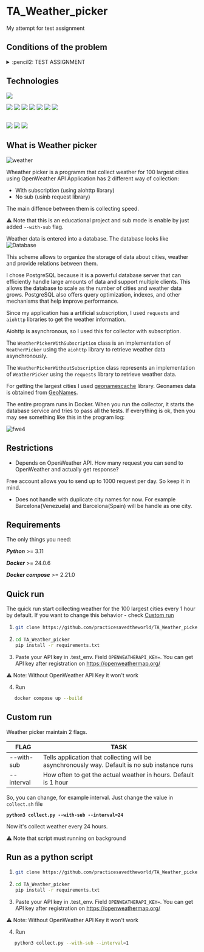 
# TA_Weather_picker
My attempt for test assignment
##

## Conditions of the problem
<details>
  <summary>  :pencil2: TEST ASSIGNMENT </summary>
<details>
  <summary>  EN </summary>
   Exercise:
The business challenge sounds like this:
"We need to have weather data in the 100 largest cities in the world, based on this data we will manage the capacity of Data Centers in terms of cooling and load"

Clarification of the task from the lead:
"Write a Collector (an entity responsible for collecting statistics) for https://openweathermap.org/, which should each hour collect weather information for the 100 largest cities in the world, and then save the value in the database. When collecting, pay attention to side data, which can be obtained, can we use them for something? When writing, keep in mind that the code may change frequently, so you should think about expanding it and further supporting it. The choice of technologies is at your discretion."


Optional:
-Describe why this database structure was chosen?
-Why was this or that technology chosen?
-What technological limitations are there at this stage?

The repository should have a readme file that contains documentation and startup instructions.

Necessarily:
When you initially configure and launch the composition, the collector will begin to work and collect data.

The result should be posted on Github, the link to which will be sent to my telegram.
Good luck
</details>
<details>
  <summary>  RU </summary>
   Задание:
Задача от бизнеса звучит так:
"Нам нужно иметь данные о погоде в 100 крупнейших городах мира, на основании этих данных мы будем управлять мощностями Дата-центров в плане охлаждения и нагрузки "

Уточнение задачи от лида:
"Напиши Коллектор (сущность, отвечающую за сбор и статистики) для https://openweathermap.org/, который должен каждый час собирать информацию о погоде для 100 крупнейших городов мира, после чего сохранять значение в БД. При сборе обрати внимание на побочные данные, которые можно получить, можем ли мы их для чего-то использовать? При написании следует учитывать, что код может часто меняться, поэтому следует подумать о его расширении и дальнейшей поддержке. Выбор технологий на твое усмотрение."


Опционально:
-Описать почему выбрана такая структура БД?
-Почему выбрана та или иная технология?
-Какие технологические ограничения есть на данном этапе?

В репозитории должен быть файл readme, в котором содержится документация и инструкция по запуску.

Обязательно:
При первоначальной настройке и запуске компоуза коллектор начнет работать и собирать даннные.

Результат должен быть размещен на гитхабе, ссылка на который скинута в мой телеграм.
Удачи
</details>
</details>

##

## Technologies


![](https://img.shields.io/badge/python/3.10.4?color=blue)

![](https://img.shields.io/badge/python-3.11-blue)
![](https://img.shields.io/badge/SQLAlchemy-2.0.20-orange)
![](https://img.shields.io/badge/aiohttp-3.8.5-blue)
![](https://img.shields.io/badge/alembic-1.12.0-orange)
![](https://img.shields.io/badge/pydantic-2.3.0-orange)
![](https://img.shields.io/badge/requests-2.31.0-blue)
![](https://img.shields.io/badge/APScheduler-3.10.4-orange)

##

![](https://img.shields.io/badge/black-23.9.1-blue)
![](https://img.shields.io/badge/flake8-6.1.0-blue)
![](https://img.shields.io/badge/isort-5.12.0-blue)

## What is Weather picker
![weather](https://github.com/practicesavedtheworld/TA_Weather_picker/assets/105741091/6c17a725-4934-4da8-b01d-09d34156a15e)

Wheather picker is a programm that collect weather for 100 largest cities using OpenWeather API
Application has 2 different way of collection:
 - With subscription (using aiohttp library)
 - No sub (usinb request library)

The main diffence between them is collecting speed.

&#9888; Note that this is an educational project and sub mode is enable by just added `--with-sub` flag.

Weather data is entered into a database. The database looks like
![Database](https://github.com/practicesavedtheworld/TA_Weather_picker/assets/105741091/d10d2daa-e203-4017-93a7-65975fd1000f)

This scheme allows to organize the storage of data about cities, weather and provide relations between them.

I chose PostgreSQL because it is a powerful database server that can efficiently handle large amounts of data and support multiple clients. This allows the database to scale as the number of cities and weather data grows. PostgreSQL also offers query optimization, indexes, and other mechanisms that help improve performance.

Since my application has a artificial subscription, I used `requests` and `aiohttp` libraries to get the weather information.

Aiohttp is asynchronous, so I used this for collector with subscription.

The `WeatherPickerWithSubscription` class is an implementation of `WeatherPicker` using the `aiohttp` library to retrieve weather data asynchronously.

The `WeatherPickerWithoutSubscription` class represents an implementation of `WeatherPicker` using the `requests` library to retrieve weather data.

For getting the largest cities I used <a href='https://github.com/yaph/geonamescache'>geonamescache</a> library. Geonames data is obtained from [GeoNames](http://www.geonames.org/).

The entire program runs in Docker. When you run the collector, it starts the database service and tries to pass all the tests. If everything is ok, then you may see something like this in the program log:



![fwe4](https://github.com/practicesavedtheworld/TA_Weather_picker/assets/105741091/7bacc9dd-620f-4e18-a7b3-cf4ac2a3b0dc)


##

## Restrictions

- Depends on OpenWeather API. How many request you can send to OpenWeather and actually get response?

Free account allows you to send up to 1000 request per day. So keep it in mind.
- Does not handle with duplicate city names for now. For example Barcelona(Venezuela) and Barcelona(Spain) will be handle as one city.


##


## Requirements
The only things you need:

<b><i>Python</i></b> >= 3.11

<b><i>Docker</i></b> >=  24.0.6

<b><i>Docker compose</i></b> >= 2.21.0
##

## Quick run

The quick run start collecting weather for the 100 largest cities every 1 hour by default. If you want to change this behavior - check [Custom run](#custom-run)
1. ```sh
   git clone https://github.com/practicesavedtheworld/TA_Weather_picker
   ```
2. ```sh
   cd TA_Weather_picker
   pip install -r requirements.txt
   ```

3. Paste your API key in .test_env. Field ` OPENWEATHERAPI_KEY= `.
You can get API key after registration on https://openweathermap.org/

&#9888; Note: Without OpenWeather API Key it won't work

4. Run
```sh
   docker compose up --build
```

##

## Custom run

Weather picker maintain 2 flags.

|  FLAG | TASK |
| ----------- | ----------- |
| --with-sub    | Tells application that collecting will be asynchronously way. Default is no sub instance runs   |
| --interval    | How often to get the actual weather in hours. Default is 1 hour   |

So, you can change, for example interval.
Just change the value in `collect.sh` file


<code><b>python3 collect.py --with-sub --interval=24</b></code>

Now it's collect weather every 24 hours.

&#9888; Note that script must running on background
##

## Run as a python script


1. ```sh
   git clone https://github.com/practicesavedtheworld/TA_Weather_picker
   ```
2. ```sh
   cd TA_Weather_picker
   pip install -r requirements.txt
   ```

3. Paste your API key in .test_env. Field ` OPENWEATHERAPI_KEY= `.
You can get API key after registration on https://openweathermap.org/

&#9888; Note: Without OpenWeather API Key it won't work

4. Run
```sh
   python3 collect.py --with-sub --interval=1
```


